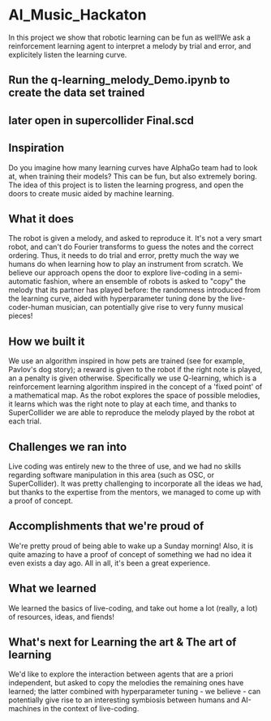 # AI_Music_Hackaton
In this project we show that robotic learning can be fun as well!We ask a reinforcement learning agent to interpret a melody by trial and error, and explicitely listen the learning curve.

## Run the q-learning_melody_Demo.ipynb to create the data set trained
## later open in supercollider Final.scd

## Inspiration
Do you imagine how many learning curves have AlphaGo team had to look at, when training their models? This can be fun, but also extremely boring. The idea of this project is to listen the learning progress, and open the doors to create music aided by machine learning.


## What it does
The robot is given a melody, and asked to reproduce it. It's not a very smart robot, and can't do Fourier transforms to guess the notes and the correct ordering. Thus, it needs to do trial and error, pretty much the way we humans do when learning how to play an instrument from scratch. We believe our approach opens the door to explore live-coding in a semi-automatic fashion, where an ensemble of robots is asked to "copy" the melody that its partner has played before: the randomness introduced from the learning curve, aided with hyperparameter tuning done by the live-coder-human musician, can potentially give rise to very funny musical pieces!

## How we built it
We use an algorithm inspired in how pets are trained (see for example, Pavlov's dog story); a reward is given to the robot if the right note is played, an a penalty is given otherwise. Specifically we use Q-learning, which is a reinforcement learning algorithm inspired in the concept of a 'fixed point' of a mathematical map. As the robot explores the space of possible melodies, it learns which was the right note to play at each time, and thanks to SuperCollider we are able to reproduce the melody played by the robot at each trial.

## Challenges we ran into
Live coding was entirely new to the three of use, and we had no skills regarding software manipulation in this area (such as OSC, or SuperCollider). It was pretty challenging to incorporate all the ideas we had, but thanks to the expertise from the mentors, we managed to come up with a proof of concept.

## Accomplishments that we're proud of
We're pretty proud of being able to wake up a Sunday morning! Also, it is quite amazing to have a proof of concept of something we had no idea it even exists a day ago. All in all, it's been a great experience.

## What we learned
We learned the basics of live-coding, and take out home a lot (really, a lot) of resources, ideas, and fiends!

## What's next for Learning the art & The art of learning
We'd like to explore the interaction between agents that are a priori independent, but asked to copy the melodies the remaining ones have learned; the latter combined with hyperparameter tuning - we believe - can potentially give rise to an interesting symbiosis between humans and AI-machines in the context of live-coding.
